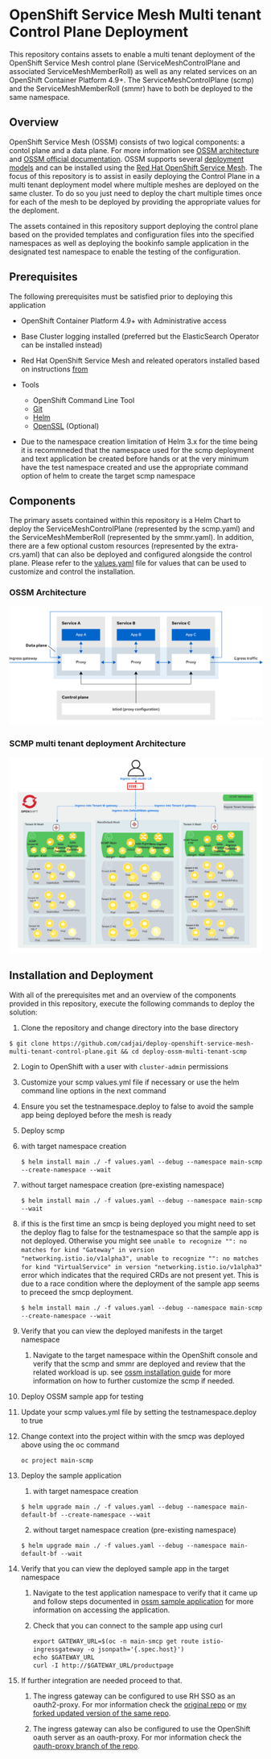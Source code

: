 OpenShift Service Mesh Multi tenant Control Plane Deployment
==================================

This repository contains assets to enable a multi tenant deployment of the OpenShift Service Mesh control plane (ServiceMeshControlPlane and associated ServiceMeshMemberRoll) as well as any related services on an OpenShift Container Platform 4.9+. The ServiceMeshControlPlane (scmp) and the ServiceMeshMemberRoll (smmr) have to both be deployed to the same namespace.

## Overview

OpenShift Service Mesh (OSSM) consists of two logical components: a contol plane and a data plane. For more information see [OSSM architecture](https://docs.openshift.com/container-platform/4.11/service_mesh/v2x/ossm-architecture.html) and [OSSM official documentation](https://access.redhat.com/documentation/en-us/openshift_container_platform/4.10/html/service_mesh/index). OSSM supports several [deployment models](https://docs.openshift.com/container-platform/4.11/service_mesh/v2x/ossm-deployment-models.html) and can be installed using the [Red Hat OpenShift Service Mesh](https://docs.openshift.com/container-platform/4.11/service_mesh/v2x/installing-ossm.html). 
The focus of this repository is to assist in easily deploying the Control Plane in a multi tenant deployment model where multiple meshes are deployed on the same cluster. To do so you just need to deploy the chart multiple times once for each of the mesh to be deployed by providing the appropriate values for the deploment. 

The assets contained in this repository support deploying the control plane based on the provided templates and configuration files into the specified namespaces as well as deploying the bookinfo sample application in the designated test namespace to enable the testing of the configuration. 

## Prerequisites

The following prerequisites must be satisfied prior to deploying this application 

* OpenShift Container Platform 4.9+ with Administrative access
* Base Cluster logging installed (preferred but the ElasticSearch Operator can be installed instead) 
* Red Hat OpenShift Service Mesh and releated operators installed based on instructions [from](https://docs.openshift.com/container-platform/4.11/service_mesh/v2x/installing-ossm.html)  
* Tools
  * OpenShift Command Line Tool
  * [Git](https://git-scm.com/)
  * [Helm](https://helm.s/)
  * [OpenSSL](https://www.openssl.org) (Optional)

* Due to the namespace creation limitation of Helm 3.x for the time being it is recommneded that the namespace used for the scmp deployment and text application be created before hands or at the very minimum have the test namespace created and use the appropriate command option of helm to create the target scmp namespace
  
## Components

The primary assets contained within this repository is a Helm Chart to deploy the ServiceMeshControlPlane (represented by the scmp.yaml) and the ServiceMeshMemberRoll (represented by the smmr.yaml). In addition, there are a few optional custom resources (represented by the extra-crs.yaml) that can also be deployed and configured alongside the control plane.  Please refer to the [values.yaml](values.yaml) file for values that can be used to customize and control the installation. 

### OSSM Architecture 

![](images/ossm-architecture.png)

### SCMP multi tenant deployment Architecture 

![](images/ossm-scmp-multi-tenant-architecture.png)

## Installation and Deployment

With all of the prerequisites met and an overview of the components provided in this repository, execute the following commands to deploy the solution:

1. Clone the repository and change directory into the base directory
```
$ git clone https://github.com/cadjai/deploy-openshift-service-mesh-multi-tenant-control-plane.git && cd deploy-ossm-multi-tenant-scmp 
```

2. Login to OpenShift with a user with `cluster-admin` permissions

3. Customize your scmp values.yml file if necessary or use the helm command line options in the next command
  1. Ensure you set the testnamespace.deploy to false to avoid the sample app being deployed before the mesh is ready
 
4. Deploy scmp 
  1. with target namespace creation

     ```
     $ helm install main ./ -f values.yaml --debug --namespace main-scmp --create-namespace --wait
     ```

  2. without target namespace creation (pre-existing namespace)

     ```
     $ helm install main ./ -f values.yaml --debug --namespace main-scmp --wait
     ```

  3. if this is the first time an smcp is being deployed you might need to set the deploy flag to false for the testnamespace so that the sample app is not deployed. Otherwise you might see `unable to recognize "": no matches for kind "Gateway" in version "networking.istio.io/v1alpha3", unable to recognize "": no matches for kind "VirtualService" in version "networking.istio.io/v1alpha3"` error which indicates that the required CRDs are not present yet. This is due to a race condition where the deployment of the sample app seems to preceed the smcp deployment.  

     ```
     $ helm install main ./ -f values.yaml --debug --namespace main-scmp --create-namespace --wait
     ```

5. Verify that you can view the deployed manifests in the target namespace

   1. Navigate to the target namespace within the OpenShift console and verify that the scmp and smmr are deployed and review that the related workload is up. see [ossm installation guide](https://docs.openshift.com/container-platform/4.11/service_mesh/v2x/ossm-create-smcp.html) for more information on how to further customize the scmp if needed.


6. Deploy OSSM sample app for testing 
  1. Update your scmp values.yml file by setting the testnamespace.deploy to true 

  2. Change context into the project within with the smcp was deployed above using the oc command
     ```
     oc project main-scmp
     ```

  3. Deploy the sample application 
     1. with target namespace creation

      ```
      $ helm upgrade main ./ -f values.yaml --debug --namespace main-default-bf --create-namespace --wait
      ```
      
     2. without target namespace creation (pre-existing namespace)

      ```
      $ helm upgrade main ./ -f values.yaml --debug --namespace main-default-bf --wait
      ```
      
7. Verify that you can view the deployed sample app in the target namespace

   1. Navigate to the test application namespace to verify that it came up and follow steps documented in [ossm sample application](https://docs.openshift.com/container-platform/4.11/service_mesh/v2x/prepare-to-deploy-applications-ossm.html#ossm-tutorial-bookinfo-overview_ossm-create-mesh) for more information on accessing the application. 

   2. Check that you can connect to the sample app using curl
      ```
      export GATEWAY_URL=$(oc -n main-smcp get route istio-ingressgateway -o jsonpath='{.spec.host}')
      echo $GATEWAY_URL
      curl -I http://$GATEWAY_URL/productpage 
      ```

7. If further integration are needed proceed to that. 
   1. The ingress gateway can be configured to use RH SSO as an oauth2-proxy. For mor information check the [original repo](https://github.com/ghurel-rh/servicemesh-2-rhsso-examples.git) or [my forked updated version of the same repo](https://github.com/cadjai/servicemesh-2-rhsso-examples.git).

   2. The ingress gateway can also be configured to use the OpenShift oauth server as an oauth-proxy. For mor information check the [oauth-proxy branch of the repo](https://github.com/cadjai/servicemesh-2-rhsso-examples/tree/ocp-oauth-proxy).
